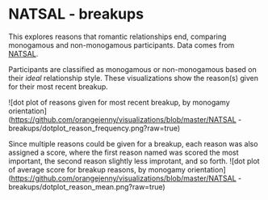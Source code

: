 # NATSAL - breakups

This explores reasons that romantic relationships end, comparing monogamous and non-monogamous participants.
Data comes from [NATSAL](https://www.natsal.ac.uk).

Participants are classified as monogamous or non-monogamous based on their *ideal* relationship style.
These visualizations show the reason(s) given for their most recent breakup.

![dot plot of reasons given for most recent breakup, by monogamy orientation](https://github.com/orangejenny/visualizations/blob/master/NATSAL - breakups/dotplot_reason_frequency.png?raw=true)

Since multiple reasons could be given for a breakup, each reason was also assigned a score, where the first reason named was scored the most important, the second reason slightly less improtant, and so forth.
![dot plot of average score for breakup reasons, by monogamy orientation](https://github.com/orangejenny/visualizations/blob/master/NATSAL - breakups/dotplot_reason_mean.png?raw=true)
